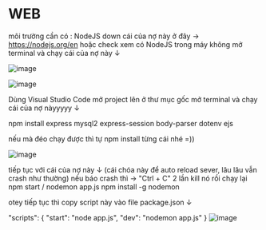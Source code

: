 # WEB
môi trường cần có : NodeJS
down cái của nợ này ở đây → https://nodejs.org/en 
hoặc check xem có NodeJS trong máy không
mở terminal và chạy cái của nợ này ↓

![image](https://github.com/user-attachments/assets/c78efff5-0e14-4daf-9d1c-094b1b543bae)

![image](https://github.com/user-attachments/assets/26b54a07-3f2c-4808-b293-68d444ececdb)

Dùng Visual Studio Code mở project lên ở thư mục gốc
mở terminal và chạy cái của nợ nàyyyyy ↓

npm install express mysql2 express-session body-parser dotenv ejs

nếu mà đéo chạy được thì tự npm install từng cái nhé =))

![image](https://github.com/user-attachments/assets/0dc3c0d1-9fb9-4d8d-8f43-878e3b9f84e1)

tiếp tục với cái của nợ này ↓ (cái chóa này để auto reload sever, lâu lâu vẫn crash như thường)
nếu báo crash thì → "Ctrl + C" 2 lần kill nó rồi chạy lại npm start / nodemon app.js
npm install -g nodemon

otey tiếp tục thì copy script này vào file package.json ↓

"scripts": {
  "start": "node app.js",
  "dev": "nodemon app.js"
}
![image](https://github.com/user-attachments/assets/8b5ca4ec-dbd4-4ada-b977-49c8415e1940)
